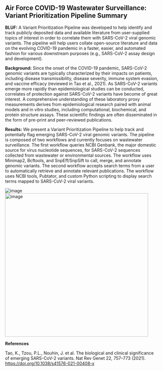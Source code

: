 <h2>Air Force COVID-19 Wastewater Surveillance:
Variant Prioritization Pipeline Summary</h2>

**BLUF:** A Variant Prioritization Pipeline was developed to help identify and track publicly deposited data and available literature from user-supplied topics of interest in order to correlate them with SARS-CoV-2 viral genomic variants. The pipeline will help users collate open-source literature and data on the evolving COVID-19 pandemic in a faster, easier, and automated fashion for various downstream purposes (e.g., SARS-CoV-2 assay design and development).  

**Background:** Since the onset of the COVID-19 pandemic, SARS-CoV-2 genomic variants are typically characterized by their impacts on patients, including disease transmissibility, disease severity, immune system evasion, and vaccine efficacy (reviewed in Tao et al., 2021). As SARS-CoV-2 variants emerge more rapidly than epidemiological studies can be conducted, correlates of protection against SARS-CoV-2 variants have become of great interest. A comprehensive understanding of these laboratory proxy measurements derives from epidemiological research paired with animal models and in vitro studies, including computational, biochemical, and protein structure assays. These scientific findings are often disseminated in the form of pre-print and peer-reviewed publications.

**Results:** We present a Variant Prioritization Pipeline to help track and potentially flag emerging SARS-CoV-2 viral genomic variants. The pipeline is composed of two workflows and currently focuses on wastewater surveillance. The first workflow queries NCBI Genbank, the major domestic source for virus nucleotide sequences, for SARS-CoV-2 sequences collected from wastewater or environmental sources. The workflow uses Minimap2, Bcftools, and SnpEff/SnpSift to call, merge, and annotate genomic variants.    The second workflow accepts search terms from a user to automatically retrieve and annotate relevant publications. The workflow uses NCBI tools, Pubtator, and custom Python scripting to display search terms mapped to SARS-CoV-2 viral variants. 

 ![image](https://user-images.githubusercontent.com/99741809/155772174-4a8f4c7c-1a54-4f56-9a6f-cbc17f1d2716.png)
 <img width="470" alt="image" src="https://user-images.githubusercontent.com/99741809/155772264-2f74b138-3f9a-4862-b9a0-17cde73e0a4d.png">

 
**References**

Tao, K., Tzou, P.L., Nouhin, J. et al. The biological and clinical significance of emerging SARS-CoV-2 variants. Nat Rev Genet 22, 757–773 (2021). https://doi.org/10.1038/s41576-021-00408-x
